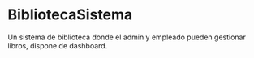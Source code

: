 # BibliotecaSistema
Un sistema de biblioteca donde el admin  y empleado pueden gestionar libros,  dispone de dashboard.
